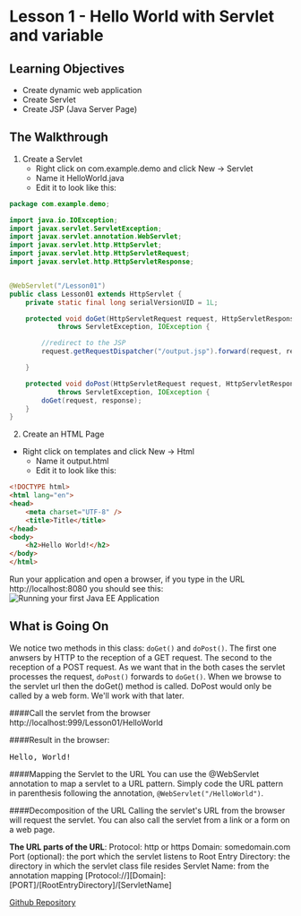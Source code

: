 <!-- enter lesson number and title below separated by hyphen-->
# Lesson 1 - Hello World with Servlet and variable
## Learning Objectives
* Create dynamic web application
* Create Servlet
* Create JSP (Java Server Page)

## The Walkthrough

1. Create a Servlet
	* Right click on com.example.demo and click New -> Servlet
	* Name it HelloWorld.java
	* Edit it to look like this:

```java
package com.example.demo;

import java.io.IOException;
import javax.servlet.ServletException;
import javax.servlet.annotation.WebServlet;
import javax.servlet.http.HttpServlet;
import javax.servlet.http.HttpServletRequest;
import javax.servlet.http.HttpServletResponse;


@WebServlet("/Lesson01")
public class Lesson01 extends HttpServlet {
	private static final long serialVersionUID = 1L;

	protected void doGet(HttpServletRequest request, HttpServletResponse response)
			throws ServletException, IOException {

        //redirect to the JSP
		request.getRequestDispatcher("/output.jsp").forward(request, response);

	}

	protected void doPost(HttpServletRequest request, HttpServletResponse response)
			throws ServletException, IOException {
		doGet(request, response);
	}
}

```

2. Create an HTML Page
  * Right click on templates and click New -> Html
	* Name it output.html
	* Edit it to look like this:

```html
<!DOCTYPE html>
<html lang="en">
<head>
    <meta charset="UTF-8" />
    <title>Title</title>
</head>
<body>
    <h2>Hello World!</h2>
</body>
</html>
```

Run your application and open a browser, if you type in the URL http://localhost:8080 you should see this:
![Running your first Java EE Application](img/Lesson01.png "Running your first Spring Boot Application")

## What is Going On
We notice two methods in this class: <code>doGet()</code> and <code>doPost()</code>. The first one anwsers by HTTP to the reception of a GET request. The second to the reception of a POST request. As we want that in the both cases the servlet processes the request, <code>doPost()</code> forwards to <code>doGet()</code>. When we browse to the servlet url then the doGet() method is called. DoPost would only be called by a web form. We'll work with that later.

####Call the servlet from the browser
http://localhost:999/Lesson01/HelloWorld

####Result in the browser:
<pre>
Hello, World!
</pre>

####Mapping the Servlet to the URL
You can use the @WebServlet annotation to map a servlet to a URL pattern. Simply code the URL pattern in parenthesis following the annotation, ```@WebServlet("/HelloWorld")```.

####Decomposition of the URL
Calling the servlet's URL from the browser will request the servlet. You can also call the servlet from a link or a form on a web page.

**The URL parts of the URL**:
Protocol: http or https
Domain: somedomain.com
Port (optional): the port which the servlet listens to
Root Entry Directory: the directory in which the servlet class file resides
Servlet Name: from the annotation mapping
[Protocol://][Domain]:[PORT]/[RootEntryDirectory]/[ServletName]

[Github Repository](https://github.com/ajhenley/SpringBoot_01)
